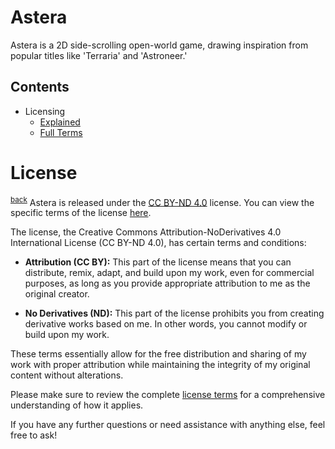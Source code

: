 # Astera
Astera is a 2D side-scrolling open-world game, drawing inspiration from popular titles like 'Terraria' and 'Astroneer.'

## Contents
- Licensing
  - [Explained](#License)
  - [Full Terms](https://github.com/LunaWave/astera/blob/main/LICENSE.md)

# License
<sup>[back](#contents)</sup>
Astera is released under the [CC BY-ND 4.0](https://creativecommons.org/licenses/by-nd/4.0/deed.en) license. You can view the specific terms of the license [here](https://github.com/LunaWave/astera/blob/main/LICENSE.md).

The license, the Creative Commons Attribution-NoDerivatives 4.0 International License (CC BY-ND 4.0), has certain terms and conditions:

- **Attribution (CC BY):** This part of the license means that you can distribute, remix, adapt, and build upon my work, even for commercial purposes, as long as you provide appropriate attribution to me as the original creator.

- **No Derivatives (ND):** This part of the license prohibits you from creating derivative works based on me. In other words, you cannot modify or build upon my work.

These terms essentially allow for the free distribution and sharing of my work with proper attribution while maintaining the integrity of my original content without alterations.

Please make sure to review the complete [license terms](https://creativecommons.org/licenses/by-nd/4.0/deed.en) for a comprehensive understanding of how it applies.

If you have any further questions or need assistance with anything else, feel free to ask!

